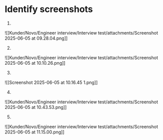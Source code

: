 # Identify screenshots
1. 
![[Kunder/Novo/Engineer interview/Interview test/attachments/Screenshot 2025-06-05 at 09.28.04.png]]

2. 
![[Kunder/Novo/Engineer interview/Interview test/attachments/Screenshot 2025-06-05 at 10.10.26.png]]

3. 
![[Screenshot 2025-06-05 at 10.16.45 1.png]]

4. 
![[Kunder/Novo/Engineer interview/Interview test/attachments/Screenshot 2025-06-05 at 10.43.53.png]]

5. 
![[Kunder/Novo/Engineer interview/Interview test/attachments/Screenshot 2025-06-05 at 11.15.00.png]]